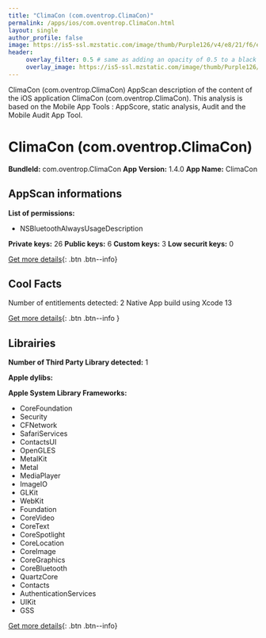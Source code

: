 ```yaml
---
title: "ClimaCon (com.oventrop.ClimaCon)"
permalink: /apps/ios/com.oventrop.ClimaCon.html
layout: single
author_profile: false
image: https://is5-ssl.mzstatic.com/image/thumb/Purple126/v4/e8/21/f6/e821f617-d60d-ce04-f8d7-852fb688d040/AppIcon-1x_U007emarketing-0-7-0-85-220.png/512x512bb.jpg
header: 
     overlay_filter: 0.5 # same as adding an opacity of 0.5 to a black background
     overlay_image: https://is5-ssl.mzstatic.com/image/thumb/Purple126/v4/e8/21/f6/e821f617-d60d-ce04-f8d7-852fb688d040/AppIcon-1x_U007emarketing-0-7-0-85-220.png/512x512bb.jpg
---
```

ClimaCon (com.oventrop.ClimaCon) AppScan description of the content of the iOS application ClimaCon (com.oventrop.ClimaCon). This analysis is based on the Mobile App Tools : AppScore, static analysis, Audit and the Mobile Audit App Tool.

# ClimaCon (com.oventrop.ClimaCon)

**BundleId:** com.oventrop.ClimaCon
**App Version:** 1.4.0
**App Name:** ClimaCon


## AppScan informations 

**List of permissions:** 
- NSBluetoothAlwaysUsageDescription
  
  
**Private keys:** 26
**Public keys:** 6
**Custom keys:** 3
**Low securit keys:** 0
  
[Get more details](/pricing.html){: .btn .btn--info}

## Cool Facts

Number of entitlements detected: 2
Native App
build using Xcode 13
  
[Get more details](/pricing.html){: .btn .btn--info }

## Librairies 
**Number of Third Party Library detected:** 1


**Apple dylibs:**


**Apple System Library Frameworks:**
- CoreFoundation
- Security
- CFNetwork
- SafariServices
- ContactsUI
- OpenGLES
- MetalKit
- Metal
- MediaPlayer
- ImageIO
- GLKit
- WebKit
- Foundation
- CoreVideo
- CoreText
- CoreSpotlight
- CoreLocation
- CoreImage
- CoreGraphics
- CoreBluetooth
- QuartzCore
- Contacts
- AuthenticationServices
- UIKit
- GSS


  
[Get more details](/pricing.html){: .btn .btn--info}

